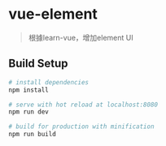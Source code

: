 # vue-element

> 根據learn-vue，增加element UI


## Build Setup

```bash
# install dependencies
npm install

# serve with hot reload at localhost:8080
npm run dev

# build for production with minification
npm run build
```
